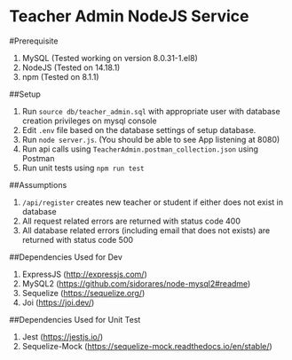 # Teacher Admin NodeJS Service
#Prerequisite
1) MySQL (Tested working on version 8.0.31-1.el8)
2) NodeJS (Tested on 14.18.1)
3) npm (Tested on 8.1.1)

##Setup
1) Run `source db/teacher_admin.sql` with appropriate user with database creation privileges on mysql console
2) Edit `.env` file based on the database settings of setup database.
3) Run `node server.js`. (You should be able to see App listening at 8080)
4) Run api calls using `TeacherAdmin.postman_collection.json` using Postman
5) Run unit tests using `npm run test`

##Assumptions
1) `/api/register` creates new teacher or student if either does not exist in database
2) All request related errors are returned with status code 400
3) All database related errors (including email that does not exists) are returned with status code 500

##Dependencies Used for Dev
1) ExpressJS (http://expressjs.com/)
2) MySQL2 (https://github.com/sidorares/node-mysql2#readme)
3) Sequelize (https://sequelize.org/)
4) Joi (https://joi.dev/)

##Dependencies Used for Unit Test
1) Jest (https://jestjs.io/)
2) Sequelize-Mock (https://sequelize-mock.readthedocs.io/en/stable/)
